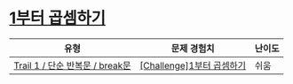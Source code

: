 # [1부터 곱셈하기](https://www.codetree.ai/trails/complete/curated-cards/challenge-multiple-from-one)

|유형|문제 경험치|난이도|
|---|---|---|
|[Trail 1 / 단순 반복문 / break문](https://www.codetree.ai/trail-info/novice-low/)|[[Challenge]1부터 곱셈하기](https://www.codetree.ai/trails/complete/curated-cards/challenge-multiple-from-one/)|쉬움|

